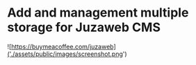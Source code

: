 # Add and management multiple storage for Juzaweb CMS
![https://buymeacoffee.com/juzaweb]('./assets/public/images/screenshot.png')
